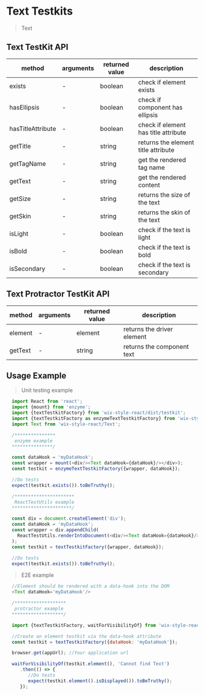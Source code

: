 # Text Testkits

> Text

## Text TestKit API

| method   | arguments | returned value | description                              |
| -------- | --------- | -------------- | ---------------------------------------- |
| exists   | -         | boolean        | check if element exists          |
| hasEllipsis | -         | boolean         | check if component has ellipsis |
| hasTitleAttribute | -         | boolean         | check if element has title attribute |
| getTitle | -         | string         | returns the element title attribute |
| getTagName | -         | string         | get the rendered tag name |
| getText | -         | string         | get the rendered content |
| getSize | -         | string         | returns the size of the text |
| getSkin | -         | string         | returns the skin of the text |
| isLight | -         | boolean         | check if the text is light |
| isBold | -         | boolean         | check if the text is bold |
| isSecondary | -         | boolean         | check if the text is secondary |


## Text Protractor TestKit API

| method   | arguments | returned value | description                              |
| -------- | --------- | -------------- | ---------------------------------------- |
| element  | -         | element        | returns the driver element               |
| getText  | -         | string        | returns the component text               |

## Usage Example

> Unit testing example

```javascript
  import React from 'react';
  import {mount} from 'enzyme';
  import {textTestkitFactory} from 'wix-style-react/dist/testkit';
  import {textTestkitFactory as enzymeTextTestkitFactory} from 'wix-style-react/dist/testkit/enzyme';
  import Text from 'wix-style-react/Text';

  /***************
   enzyme example
  ***************/

  const dataHook = 'myDataHook';
  const wrapper = mount(<div/><Text dataHook={dataHook}/></div>);
  const testkit = enzymeTextTestkitFactory({wrapper, dataHook});

  //Do tests
  expect(testkit.exists()).toBeTruthy();

  /**********************
   ReactTestUtils example
  **********************/

  const div = document.createElement('div');
  const dataHook = 'myDataHook';
  const wrapper = div.appendChild(
    ReactTestUtils.renderIntoDocument(<div/><Text dataHook={dataHook}/></div>, {dataHook})
  );
  const testkit = textTestkitFactory({wrapper, dataHook});

  //Do tests
  expect(testkit.exists()).toBeTruthy();
```
> E2E example

```javascript
  //Element should be rendered with a data-hook into the DOM
  <Text dataHook='myDataHook'/>

  /*******************
   protractor example
  *******************/

  import {textTestkitFactory, waitForVisibilityOf} from 'wix-style-react/dist/testkit/protractor';

  //Create an element testkit via the data-hook attribute
  const testkit = textTestkitFactory({dataHook: 'myDataHook'});

  browser.get(appUrl); //Your application url

  waitForVisibilityOf(testkit.element(), 'Cannot find Text')
     .then(() => {
        //Do tests
        expect(testkit.element().isDisplayed()).toBeTruthy();
     });

```
